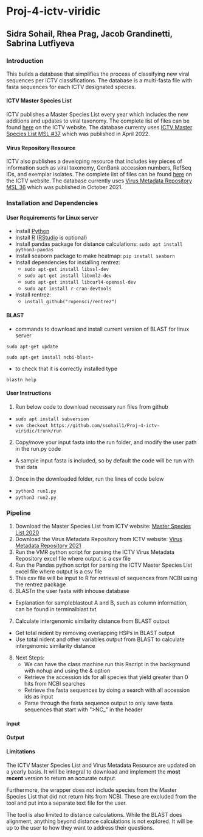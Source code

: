 # Proj-4-ictv-viridic

## Sidra Sohail, Rhea Prag, Jacob Grandinetti, Sabrina Lutfiyeva

### Introduction
This builds a database that simplifies the process of classifying new viral sequences per ICTV classifications. The database is a multi-fasta file with fasta sequences for each ICTV designated species.

#### ICTV Master Species List
ICTV publishes a Master Species List every year which includes the new additions and updates to viral taxonomy. The complete list of files can be found [here](https://talk.ictvonline.org/files/master-species-lists/m/msl) on the ICTV website. The database currenty uses [ICTV Master Species List MSL #37](https://talk.ictvonline.org/files/master-species-lists/m/msl/13425) which was published in April 2022.

#### Virus Repository Resource
ICTV also publishes a developing resource that includes key pieces of information such as viral taxonomy, GenBank accession numbers, RefSeq IDs, and exemplar isolates. The complete list of files can be found [here](https://talk.ictvonline.org/taxonomy/vmr/) on the ICTV website. The database currently uses [Virus Metadata Repository MSL 36](https://talk.ictvonline.org/taxonomy/vmr/m/vmr-file-repository/13181) which was published in October 2021. 

### Installation and Dependencies

#### User Requirements for Linux server
- Install [Python](https://www.python.org/downloads/)
- Install [R](https://cran.r-project.org/) ([RStudio](https://www.rstudio.com/products/rstudio/download/) is optional)  
- Install pandas package for distance calculations: ```sudo apt install python3-pandas```
- Install seaborn package to make heatmap: ```pip install seaborn```
- Install dependencies for installing rentrez:
    - ```sudo apt-get install libssl-dev```
    - ```sudo apt-get install libxml2-dev```
    - ```sudo apt-get install libcurl4-openssl-dev```
    - ```sudo apt install r-cran-devtools```
- Install rentrez:
    - ```install_github("ropensci/rentrez")``` 

#### BLAST
- commands to download and install current version of BLAST for linux server

```sudo apt-get update```

```sudo apt-get install ncbi-blast+```

- to check that it is correctly installed type

```blastn help```

#### User Instructions
1. Run below code to download necessary run files from github
- ```sudo apt install subversion```
- ```svn checkout https://github.com/ssohail1/Proj-4-ictv-viridic/trunk/run```
2. Copy/move your input fasta into the run folder, and modify the user path in the run.py code
- A sample input fasta is included, so by default the code will be run with that data
3. Once in the downloaded folder, run the lines of code below
- ```python3 run1.py```
- ```python3 run2.py```

### Pipeline
1. Download the Master Species List from ICTV website: [Master Species List 2020](https://talk.ictvonline.org/files/master-species-lists/m/msl/12314)
2. Download the Virus Metadata Repository from ICTV website: [Virus Metadata Repository 2021](https://talk.ictvonline.org/taxonomy/vmr/m/vmr-file-repository)
3. Run the VMR python script for parsing the ICTV Virus Metadata Repository excel file where output is a csv file
4. Run the Pandas python script for parsing the ICTV Master Species List excel file where output is a csv file
5. This csv file will be input to R for retrieval of sequences from NCBI using the rentrez package
6. BLASTn the user fasta with inhouse database
- Explanation for sampleblastout A and B, such as column information, can be found in terminalblast.txt
7. Calculate intergenomic similarity distance from BLAST output
- Get total nident by removing overlapping HSPs in BLAST output
- Use total nident and other variables output from BLAST to calculate intergenomic similarity distance
8. Next Steps: 
    - We can have the class machine run this Rscript in the background with nohup and using the & option
    - Retrieve the accession ids for all species that yield greater than 0 hits from NCBI searches
    - Retrieve the fasta sequences by doing a search with all accession ids as input
    - Parse through the fasta sequence output to only save fasta sequences that start with ">NC_" in the header
#### Input

#### Output

#### Limitations
The ICTV Master Species List and Virus Metadata Resource are updated on a yearly basis. It will be integral to download and implement the **most recent** version to return an accurate output. 

Furthermore, the wrapper does not include species from the Master Species List that did not return hits from NCBI. These are excluded from the tool and put into a separate text file for the user. 

The tool is also limited to distance calculations. While the BLAST does alignment, anything beyond distance calculations is not explored. It will be up to the user to how they want to address their questions.
